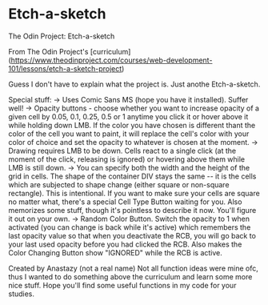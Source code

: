 # Etch-a-sketch
The Odin Project: Etch-a-sketch

From The Odin Project's [curriculum] (https://www.theodinproject.com/courses/web-development-101/lessons/etch-a-sketch-project)

Guess I don't have to explain what the project is. Just anothe Etch-a-sketch.

Special stuff:
-> Uses Comic Sans MS (hope you have it installed). Suffer well!
-> Opacity buttons - choose whether you want to increase opacity of a given cell by 0.05, 0.1, 0.25, 0.5 or 1 anytime you click it or hover         above it while holding down LMB. If the color you have chosen is different thant the color of the cell you want to paint, it will            replace the cell's color with your color of choice and set the opacity to whatever is chosen at the moment.
-> Drawing requires LMB to be down. Cells react to a single click (at the moment of the click, releasing is ignored) or hovering above them         while LMB is still down.
-> You can specify both the width and the height of the grid in cells. The shape of the container DIV stays the same -- it is the cells             which are subjected to shape change (either square or non-square rectangle). This is intentional. If you want to make sure your cells        are square no matter what, there's a special Cell Type Button waiting for you. Also memorizes some stuff, though it's pointless to 
       describe it now. You'll figure it out on your own.
-> Random Color Button. Switch the opacity to 1 when activated (you can change is back while it's active) which remembers the last opacity          value so that when you deactivate the RCB, you will go back to your last used opacity before you had clicked the RCB. Also makes the 
       Color Changing Button show "IGNORED" while the RCB is active.


Created by Anastazy (not a real name)
Not all function ideas were mine ofc, thus I wanted to do something above the curriculum and learn some more nice stuff.
Hope you'll find some useful functions in my code for your studies.